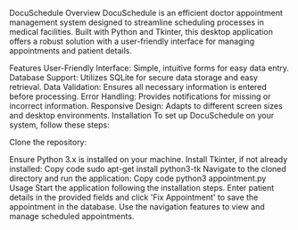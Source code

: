 DocuSchedule
Overview
DocuSchedule is an efficient doctor appointment management system designed to streamline scheduling processes in medical facilities. Built with Python and Tkinter, this desktop application offers a robust solution with a user-friendly interface for managing appointments and patient details.

Features
User-Friendly Interface: Simple, intuitive forms for easy data entry.
Database Support: Utilizes SQLite for secure data storage and easy retrieval.
Data Validation: Ensures all necessary information is entered before processing.
Error Handling: Provides notifications for missing or incorrect information.
Responsive Design: Adapts to different screen sizes and desktop environments.
Installation
To set up DocuSchedule on your system, follow these steps:

Clone the repository:

Ensure Python 3.x is installed on your machine.
Install Tkinter, if not already installed:
Copy code
sudo apt-get install python3-tk
Navigate to the cloned directory and run the application:
Copy code
python3 appointment.py
Usage
Start the application following the installation steps. Enter patient details in the provided fields and click 'Fix Appointment' to save the appointment in the database. Use the navigation features to view and manage scheduled appointments.

